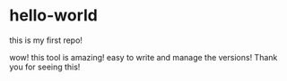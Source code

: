 # hello-world
this is my first repo!

wow! this tool is amazing! easy to write and manage the versions!
Thank you for seeing this!
